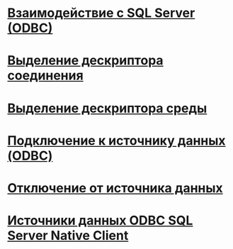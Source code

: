 # [Взаимодействие с SQL Server (ODBC)](communicating-with-sql-server-odbc.md)
# [Выделение дескриптора соединения](allocating-a-connection-handle.md)
# [Выделение дескриптора среды](allocating-an-environment-handle.md)
# [Подключение к источнику данных (ODBC)](connecting-to-a-data-source-odbc.md)
# [Отключение от источника данных](disconnecting-from-a-data-source.md)
# [Источники данных ODBC SQL Server Native Client](sql-server-native-client-odbc-data-sources.md)
